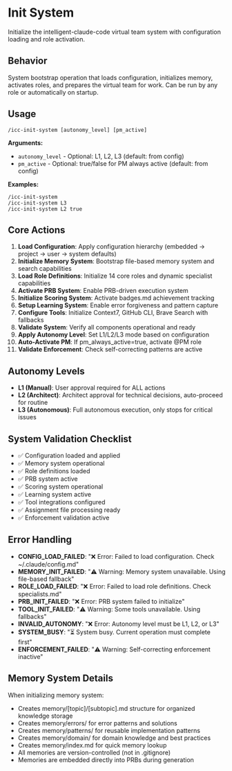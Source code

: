 # Init System

Initialize the intelligent-claude-code virtual team system with configuration loading and role activation.

## Behavior
System bootstrap operation that loads configuration, initializes memory, activates roles,
and prepares the virtual team for work. Can be run by any role or automatically on startup.

## Usage
`/icc-init-system [autonomy_level] [pm_active]`

**Arguments:**
- `autonomy_level` - Optional: L1, L2, L3 (default: from config)
- `pm_active` - Optional: true/false for PM always active (default: from config)

**Examples:**
```
/icc-init-system
/icc-init-system L3
/icc-init-system L2 true
```

## Core Actions
1. **Load Configuration**: Apply configuration hierarchy (embedded → project → user → system defaults)
2. **Initialize Memory System**: Bootstrap file-based memory system and search capabilities
3. **Load Role Definitions**: Initialize 14 core roles and dynamic specialist capabilities
4. **Activate PRB System**: Enable PRB-driven execution system
5. **Initialize Scoring System**: Activate badges.md achievement tracking
6. **Setup Learning System**: Enable error forgiveness and pattern capture
7. **Configure Tools**: Initialize Context7, GitHub CLI, Brave Search with fallbacks
8. **Validate System**: Verify all components operational and ready
9. **Apply Autonomy Level**: Set L1/L2/L3 mode based on configuration
10. **Auto-Activate PM**: If pm_always_active=true, activate @PM role
11. **Validate Enforcement**: Check self-correcting patterns are active

## Autonomy Levels
- **L1 (Manual)**: User approval required for ALL actions
- **L2 (Architect)**: Architect approval for technical decisions, auto-proceed for routine
- **L3 (Autonomous)**: Full autonomous execution, only stops for critical issues

## System Validation Checklist
- ✅ Configuration loaded and applied
- ✅ Memory system operational  
- ✅ Role definitions loaded
- ✅ PRB system active
- ✅ Scoring system operational
- ✅ Learning system active
- ✅ Tool integrations configured
- ✅ Assignment file processing ready
- ✅ Enforcement validation active

## Error Handling
- **CONFIG_LOAD_FAILED**: "❌ Error: Failed to load configuration. Check ~/.claude/config.md"
- **MEMORY_INIT_FAILED**: "⚠️ Warning: Memory system unavailable. Using file-based fallback"
- **ROLE_LOAD_FAILED**: "❌ Error: Failed to load role definitions. Check specialists.md"
- **PRB_INIT_FAILED**: "❌ Error: PRB system failed to initialize"
- **TOOL_INIT_FAILED**: "⚠️ Warning: Some tools unavailable. Using fallbacks"
- **INVALID_AUTONOMY**: "❌ Error: Autonomy level must be L1, L2, or L3"
- **SYSTEM_BUSY**: "⏳ System busy. Current operation must complete first"
- **ENFORCEMENT_FAILED**: "⚠️ Warning: Self-correcting enforcement inactive"

## Memory System Details
When initializing memory system:
- Creates memory/[topic]/[subtopic].md structure for organized knowledge storage
- Creates memory/errors/ for error patterns and solutions
- Creates memory/patterns/ for reusable implementation patterns
- Creates memory/domain/ for domain knowledge and best practices
- Creates memory/index.md for quick memory lookup
- All memories are version-controlled (not in .gitignore)
- Memories are embedded directly into PRBs during generation
